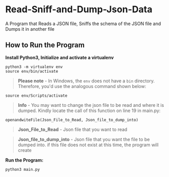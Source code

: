 # Read-Sniff-and-Dump-Json-Data
A Program that Reads a JSON file, Sniffs the schema of the JSON file and Dumps it in another file

## How to Run the Program

**Install Python3, Initialize and activate a virtualenv**
```
python3 -m virtualenv env
source env/bin/activate
```
>**Please note** - In Windows, the `env` does not have a `bin` directory. Therefore, you'd use the analogous command shown below:
```
source env/Scripts/activate
```

>**Info** - You may want to change the json file to be read and where it is dumped. Kindly locate the call of this function on line 19 in main.py:
```
openandwiteFile(Json_File_to_Read, Json_file_to_dump_into)
```
>**Json_File_to_Read** - Json file that you want to read 

>**Json_file_to_dump_into** - Json file that you want the  file to be dumped into. if this file does not exist at this time, the program will create


**Run the Program:**
```
python3 main.py
```
